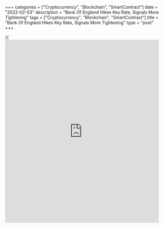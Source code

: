 +++
categories = ["Cryptocurrency", "Blockchain", "SmartContract"]
date = "2022-02-03"
description = "Bank Of England Hikes Key Rate, Signals More Tightening"
tags = ["Cryptocurrency", "Blockchain", "SmartContract"]
title = "Bank Of England Hikes Key Rate, Signals More Tightening"
type = "post"
+++

{{<iframe id="large-banner" src="https://www.bounty.group/#slide=11.0" width="100%" height="600" scrolling="no" style="border: 0px solid rgb(216, 221, 230); border-radius: 3px;">}}

The Bank of England raised its key rate again and signaled 'modest
tightening' in the months ahead as it struggles to bring the inflation
back to the 2 percent target.

The Monetary Policy Committee of the BoE decided to increase the key
interest by 0.25 percentage points to 0.50 percent.

While five members including Governor Andrew Bailey sought 25 basis
points hike, other four members of the panel voted for a bigger 50 basis
point increase to 0.75 percent.

The bank had raised its rate by 0.15 percentage points from a record low
at its December meeting, which was the first such move since August
2018.

The bank today decided to start unwinding its GBP 895 billion
quantitative easing programme.

The MPC unanimously decided to reduce the stock of UK government bond
purchases, financed by the issuance of central bank reserves, by ceasing
to reinvest maturing assets.

The committee also voted to reduce the stock of corporate bond purchases
by ceasing to reinvest maturing assets and by a programme of asset sales
to be completed no earlier than towards the end of 2023 that should
unwind fully the stock of corporate bond purchase.

The central bank said intends to reduce its holdings of government bonds
in a gradual and predictable manner.

If the [economy][1] develops broadly in line with the February Report
central projections, some further 'modest tightening' in monetary [policy](https://www.fintechee.com/policy/)
is likely to be appropriate in the coming months, the bank said.

"The Committee continued to judge that there were two-sided risks around
the medium-term inflation outlook, primarily from wage developments on
the upside and from energy and global tradable goods prices on the
downside," the bank said.

Paul Dales, an economist at Capital Economics, said it appears that the
BoE is stepping up its fight to defend its inflation target. This battle
will probably last throughout 2022 with interest rates rising to 1.25
percent rather than the 0.75 percent that most economists had been
expecting.

Today's hawkish decision will only cement market expectations for around
five rate hikes this year, James Smith, an ING economist said. But the
risks are biased towards a less aggressive tightening path. The
economist expects further rate rises in March and May.  
  
The BoE expects inflation to peak at around 7.25 percent in April
instead of 6 percent projected in December.

Inflation is projected to fall back to a little above the 2 percent
target in two years' time and to below the target by a greater margin in
three years.

The bank observed that the economic impact of the Omicron variant is
likely to be limited and of short duration. UK GDP is expected to
recover in February and March such that output returns to its pre-
pandemic level once again by the end of the first quarter.

The unemployment rate is forecast to rise to 5 percent and excess supply
builds to around 1 percent by the end of the forecast period.

For comments and feedback [contact](https://www.playgroundfx.com/contact/): editorial@rtt[news](https://www.letsplayfx.com/blog/forex-news-website/).com

[Economic News][1]

 **What parts of the world are seeing the best (and worst) economic
performances lately? Click[here][2] to check out our [Econ Scorecard][2]
and find out! See up-to-the-moment [ranking](https://www.playgroundfx.com/blog/crypto-exchange-ranking/)s for the best and worst
performers in [GDP][3], [unemployment rate][4], [inflation][5] and much
more.**

   1. www.rtt[news](https://www.letsplayfx.com/blog/forex-news-website/).com/Content/EconomicNews.aspx
   2. www.rtt[news](https://www.letsplayfx.com/blog/forex-news-website/).com/economic-scorecard/world-rank/PPI/highest-performance.aspx
   3. www.rtt[news](https://www.letsplayfx.com/blog/forex-news-website/).com/economic-scorecard/world-rank/GDP/highest-performance.aspx
   4. www.rtt[news](https://www.letsplayfx.com/blog/forex-news-website/).com/economic-scorecard/world-rank/unemployment-rate/lowest-performance.aspx
   5. www.rtt[news](https://www.letsplayfx.com/blog/forex-news-website/).com/economic-scorecard/world-rank/CPI/highest-performance.aspx